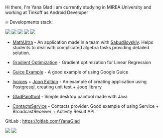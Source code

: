 Hi there, I'm Yana Glad
I am currently studying in MIREA University and working at Tinkoff as Android Developer

🔥 Developments stack: 

 
[<img src = "https://sun9-86.userapi.com/impg/51GBeFWDETjbj0ckkdN2MYs4K3wupIFRXCu9OA/xO3ssHUc7lw.jpg?size=224x109&quality=96&sign=130f2ca4c6b14b9fbbbcea6281419161&type=album"/>](https://github.com/BrightOS/DeepSpace) [<img src = "https://sun9-36.userapi.com/impg/tBTzBY90OhC-ANf1IJBHsO-zefbHcBAoyODZ5A/hY1hM59YZkU.jpg?size=209x109&quality=96&sign=853da96953bfa3dc5cf9fd95b2d4f336&type=album"/>](https://github.com/YanaGlad/KoshelOK) [<img src = "https://sun9-78.userapi.com/impg/zaQ9gXPaooRnk2LR0pRTb9mwCNTLG1JuQ1H32w/IQIo9Soqo-o.jpg?size=229x109&quality=96&sign=73d4a65d731fc3dd81aa3d531272cd14&type=album"/>](https://github.com/YanaGlad/CatUniverse) [<img src = "https://sun9-83.userapi.com/impg/TmYayDSYOk5Jg6hYnJ-A41yY5qr1B01rD27tPA/bHpTgaaiJ1E.jpg?size=224x109&quality=96&sign=af1a8bc33a18375af0d8de56423ecf83&type=album"/>](https://github.com/Giksengik/Metrix) [<img src = "https://sun9-59.userapi.com/impg/lHEzQve0h9lFkNyxwGVi7t6JR0NT-gE0-Xo7BA/RpS14LJfWHY.jpg?size=224x109&quality=96&sign=7880642fce0df92252f8bd67d2f9edca&type=album"/>](https://github.com/YanaGlad/FintechMessenger) 

- [MathUltra](https://github.com/sabudilovskiy/MathUltra) - An application made in a team with [Sabudilovskiy](https://github.com/sabudilovskiy). Helps students to deal with complicated algebra tasks providing detailed solution. 

- [Gradient Optimization](https://github.com/YanaGlad/GradientLinearRegressionOptimization) - Gradient optimization for Linear Regression
 
- [Guice Example](https://github.com/YanaGlad/GuiceExample) - A good example of using Google Guice 

- [Ivoices](https://github.com/YanaGlad/Invoices) + [Jooq Edition](https://github.com/YanaGlad/InvoicesJooq) - An example of creating application using Postgresql, creating unit test + Jooq library

- [GladPainttool](https://github.com/YanaGlad/GladPainttool) - Simple desktop paintool made with Java 

- [ContactsService](https://github.com/YanaGlad/ContactsService) - Contacts provider. Good example of using Service + BroadcastReceiver + Activity Result API.

GitLab : https://gitlab.com/YanaGlad

[<img src="https://sun9-73.userapi.com/impg/RrU_MJWRUtYCga7gNQ71janNPGSkSe11MhrM9A/ikkclIMqQ84.jpg?size=34x38&quality=96&sign=c78d010628b7ea344a014f227c2142d0&type=album" />](https://vk.com/yanaglad12) [<img src="https://sun9-74.userapi.com/impg/BwEt1fAevKprC2gYOnBeuwd_lpHCwwEzAIEXRQ/ZqWQZe_KizU.jpg?size=34x38&quality=96&sign=220131f85d12016dad23b1a88ad2b554&type=album" />](https://t.me/YanaGlad121)

<!--
**YanaGlad/YanaGlad** is a ✨ _special_ ✨ repository because its `README.md` (this file) appears on your GitHub profile.
!!!!! CHANGE README 
Here are some ideas to get you started:
 Developments stack :


- [KoshelOK](https://github.com/YanaGlad/KoshelOK) - Team project for Tinkoff Sirius educational program. Smart wallet which allows people to watch their expenses and income. User can create multiple wallets with various currencies (currency exchange enabled), make transactions and limits for each wallet.  

- [CatUniverse](https://github.com/YanaGlad/CatUniverse) - Game made with own engine. Game engine can be used as a separate component for creating other games. You can play 3 types of levels : time, strategy and maths. 

- [ClientsAnalyze](https://github.com/YanaGlad/ClientsAnalyze) - Machine Learning task for analyzing clients. Find MSE, F1, Roc-auc. Using Logistic Regression model

- [Developers Life](https://github.com/YanaGlad/YanaGladDevelopersLife) - An application for viewing funny memes about developers life. Made as qualifying task for tinkoff 

- [Metrix](https://github.com/Giksengik/Metrix) - a mobile application for OC Android, aimed at small and medium-sized businesses. It is an information system with a real-time assessment of personnel competencies.
 

- [MathUltra](https://github.com/sabudilovskiy/MathUltra) - An application made in a team with [Sabudilovskiy](https://github.com/sabudilovskiy). Helps students to deal with complicated algebra tasks providing detailed solution. 

- [Gradient Optimization](https://github.com/YanaGlad/GradientLinearRegressionOptimization) - Gradient optimization for Linear Regression

- [Fintech Messenger](https://github.com/YanaGlad/FintechMessenger) - Messenger using custom views
 
- [Guice Example](https://github.com/YanaGlad/GuiceExample) - A good example of using Google Guice 

- [Ivoices](https://github.com/YanaGlad/Invoices) + [Jooq Edition](https://github.com/YanaGlad/InvoicesJooq) - An example of creating application using Postgresql, creating unit test + Jooq library

- [GladPainttool](https://github.com/YanaGlad/GladPainttool) - Simple desktop paintool made with Java 

- [ContactsService](https://github.com/YanaGlad/ContactsService) - Contacts provider. Good example of using Service + BroadcastReceiver + Activity Result API.

-->
